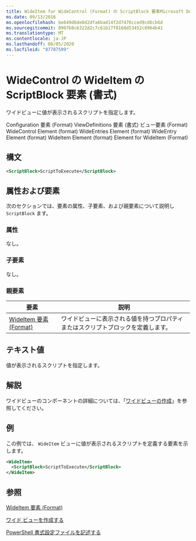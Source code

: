 ```yaml
---
title: WideItem for WideControl (Format) の ScriptBlock 要素Microsoft Docs
ms.date: 09/13/2016
ms.openlocfilehash: be649d6de0d2dfa6bad14f2d7476cced9cd6cb6d
ms.sourcegitcommit: 0907b8c6322d2c7c61b17f8168d53452c8964b41
ms.translationtype: MT
ms.contentlocale: ja-JP
ms.lasthandoff: 08/05/2020
ms.locfileid: "87787599"
---
```

# <a name="scriptblock-element-for-wideitem-for-widecontrol-format"></a>WideControl の WideItem の ScriptBlock 要素 (書式)

ワイドビューに値が表示されるスクリプトを指定します。

Configuration 要素 (Format) ViewDefinitions 要素 (書式) ビュー要素 (Format) WideControl Element (format) WideEntries Element (format) WideEntry Element (format) WideItem Element (format) Element for WideItem (Format)

## <a name="syntax"></a>構文

```xml
<ScriptBlock>ScriptToExecute</ScriptBlock>
```

## <a name="attributes-and-elements"></a>属性および要素

次のセクションでは、要素の属性、子要素、および親要素について説明し `ScriptBlock` ます。

### <a name="attributes"></a>属性

なし。

### <a name="child-elements"></a>子要素

なし。

### <a name="parent-elements"></a>親要素

|要素|説明|
|-------------|-----------------|
|[WideItem 要素 (Format)](./wideitem-element-for-widecontrol-format.md)|ワイドビューに表示される値を持つプロパティまたはスクリプトブロックを定義します。|

## <a name="text-value"></a>テキスト値

値が表示されるスクリプトを指定します。

## <a name="remarks"></a>解説

ワイドビューのコンポーネントの詳細については、「[ワイドビューの作成](./creating-a-wide-view.md)」を参照してください。

## <a name="example"></a>例

この例では、 `WideItem` ビューに値が表示されるスクリプトを定義する要素を示します。

```xml
<WideItem>
  <ScriptBlock>ScriptToExecute</ScriptBlock>
</WideItem>
```

## <a name="see-also"></a>参照

[WideItem 要素 (Format)](./wideitem-element-for-widecontrol-format.md)

[ワイド ビューを作成する](./creating-a-wide-view.md)

[PowerShell 書式設定ファイルを記述する](./writing-a-powershell-formatting-file.md)
